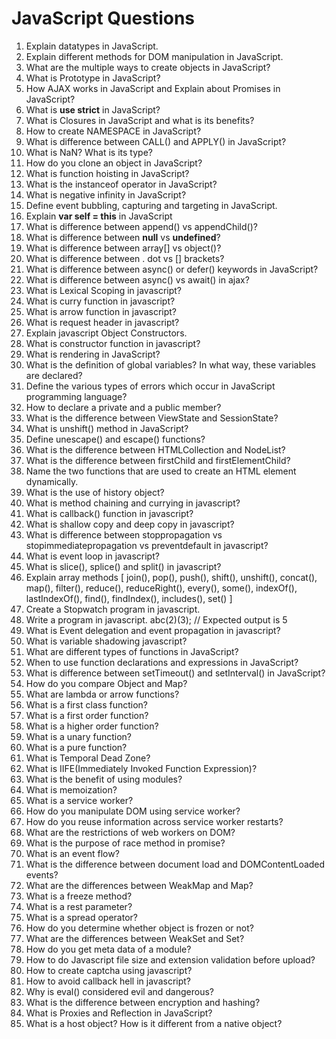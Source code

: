 
# JavaScript Questions

1. Explain datatypes in JavaScript.
1. Explain different methods for DOM manipulation in JavaScript.
1. What are the multiple ways to create objects in JavaScript?
1. What is Prototype in JavaScript?
1. How AJAX works in JavaScript and Explain about Promises in JavaScript?
1. What is **use strict** in JavaScript?
1. What is Closures in JavaScript and what is its benefits?
1. How to create NAMESPACE in JavaScript?
1. What is difference between CALL() and APPLY() in JavaScript?
1. What is NaN? What is its type?
1. How do you clone an object in JavaScript?
1. What is function hoisting in JavaScript?
1. What is the instanceof operator in JavaScript?
1. What is negative infinity in JavaScript?
1. Define event bubbling, capturing and targeting in JavaScript.
1. Explain **var self = this** in JavaScript
1. What is difference between append() vs appendChild()?
1. What is difference between **null** vs **undefined**?
1. What is difference between array[] vs object()?
1. What is difference between . dot vs [] brackets?
1. What is difference between async() or defer() keywords in JavaScript? 
1. What is difference between async() vs await() in ajax?
1. What is Lexical Scoping in javascript?
1. What is curry function in javascript?
1. What is arrow function in javascript?
1. What is request header in javascript?
1. Explain javascript Object Constructors.
1. What is constructor function in javascript?
1. What is rendering in JavaScript?
1. What is the definition of global variables? In what way, these variables are declared?
1. Define the various types of errors which occur in JavaScript programming language?
1. How to declare a private and a public member?
1. What is the difference between ViewState and SessionState?
1. What is unshift() method in JavaScript?
1. Define unescape() and escape() functions?
1. What is the difference between HTMLCollection and NodeList?
1. What is the difference between firstChild and firstElementChild?
1. Name the two functions that are used to create an HTML element dynamically.
1. What is the use of history object?
1. What is method chaining and currying in javascript?
1. What is callback() function in javascript?
1. What is shallow copy and deep copy in javascript?
1. What is difference between stoppropagation vs stopimmediatepropagation vs preventdefault in javascript?
1. What is event loop in javascript?
1. What is slice(), splice() and split() in javascript?
1. Explain array methods [ join(), pop(), push(), shift(), unshift(), concat(), map(), filter(), reduce(), reduceRight(), every(), some(), indexOf(), lastIndexOf(), find(), findIndex(), includes(), set() ]
1. Create a Stopwatch program in javascript.
1. Write a program in javascript. abc(2)(3); // Expected output is 5
1. What is Event delegation and event propagation in javascript?
1. What is variable shadowing javascript?
1. What are different types of functions in JavaScript?
1. When to use function declarations and expressions in JavaScript?
1. What is difference between setTimeout() and setInterval() in JavaScript?
1. How do you compare Object and Map?
1. What are lambda or arrow functions?
1. What is a first class function?
1. What is a first order function?
1. What is a higher order function?
1. What is a unary function?
1. What is a pure function?
1. What is Temporal Dead Zone?
1. What is IIFE(Immediately Invoked Function Expression)?
1. What is the benefit of using modules?
1. What is memoization?
1. What is a service worker?
1. How do you manipulate DOM using service worker?
1. How do you reuse information across service worker restarts?
1. What are the restrictions of web workers on DOM?
1. What is the purpose of race method in promise?
1. What is an event flow?
1. What is the difference between document load and DOMContentLoaded events?
1. What are the differences between WeakMap and Map?
1. What is a freeze method?
1. What is a rest parameter?
1. What is a spread operator?
1. How do you determine whether object is frozen or not?
1. What are the differences between WeakSet and Set?
1. How do you get meta data of a module?
1. How to do Javascript file size and extension validation before upload?
1. How to create captcha using javascript?
1. How to avoid callback hell in javascript?
1. Why is eval() considered evil and dangerous?
1. What is the difference between encryption and hashing?
1. What is Proxies and Reflection in JavaScript?
1. What is a host object? How is it different from a native object?
